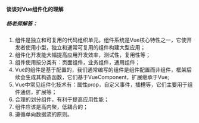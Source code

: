 #### 谈谈对Vue组件化的理解

##### 杨老师解答：

1. 组件是独立和可复用的代码组织单元。组件系统是Vue核心特性之一，它使开发者使用小型，独立和通常可复用的组件构建大型应用；
2. 组件化开发能大幅提高应用开发效率，测试性，复用性等；
3. 组件使用按分类有：页面组件，业务组件，通用组件；
4. Vue的组件是基于配置的，我们通常编写的组件是组件配置而非组件，框架后续会生成其构造函数，它们基于VueComponent，扩展继承于Vue;
5. Vue中常见组件化技术有：属性prop，自定义事件，插槽等，它们主要用于组件通信，扩展等；
6. 合理的划分组件，有利于提高应用性能；
7. 组件应该是高内聚，低耦合的；
8. 遵循单向数据流的原则。